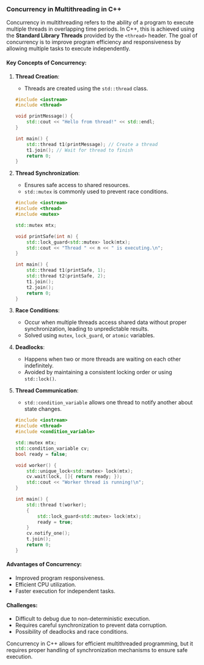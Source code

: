 ### Concurrency in Multithreading in C++

Concurrency in multithreading refers to the ability of a program to execute multiple threads in overlapping time periods. In C++, this is achieved using the **Standard Library Threads** provided by the `<thread>` header. The goal of concurrency is to improve program efficiency and responsiveness by allowing multiple tasks to execute independently.

#### Key Concepts of Concurrency:
1. **Thread Creation**:
   - Threads are created using the `std::thread` class.
   ```cpp
   #include <iostream>
   #include <thread>
   
   void printMessage() {
       std::cout << "Hello from thread!" << std::endl;
   }
   
   int main() {
       std::thread t1(printMessage); // Create a thread
       t1.join(); // Wait for thread to finish
       return 0;
   }
   ```

2. **Thread Synchronization**:
   - Ensures safe access to shared resources.
   - `std::mutex` is commonly used to prevent race conditions.
   ```cpp
   #include <iostream>
   #include <thread>
   #include <mutex>
   
   std::mutex mtx;
   
   void printSafe(int n) {
       std::lock_guard<std::mutex> lock(mtx);
       std::cout << "Thread " << n << " is executing.\n";
   }
   
   int main() {
       std::thread t1(printSafe, 1);
       std::thread t2(printSafe, 2);
       t1.join();
       t2.join();
       return 0;
   }
   ```

3. **Race Conditions**:
   - Occur when multiple threads access shared data without proper synchronization, leading to unpredictable results.
   - Solved using `mutex`, `lock_guard`, or `atomic` variables.

4. **Deadlocks**:
   - Happens when two or more threads are waiting on each other indefinitely.
   - Avoided by maintaining a consistent locking order or using `std::lock()`.

5. **Thread Communication**:
   - `std::condition_variable` allows one thread to notify another about state changes.
   ```cpp
   #include <iostream>
   #include <thread>
   #include <condition_variable>
   
   std::mutex mtx;
   std::condition_variable cv;
   bool ready = false;
   
   void worker() {
       std::unique_lock<std::mutex> lock(mtx);
       cv.wait(lock, []{ return ready; });
       std::cout << "Worker thread is running!\n";
   }
   
   int main() {
       std::thread t(worker);
       {
           std::lock_guard<std::mutex> lock(mtx);
           ready = true;
       }
       cv.notify_one();
       t.join();
       return 0;
   }
   ```

#### Advantages of Concurrency:
- Improved program responsiveness.
- Efficient CPU utilization.
- Faster execution for independent tasks.

#### Challenges:
- Difficult to debug due to non-deterministic execution.
- Requires careful synchronization to prevent data corruption.
- Possibility of deadlocks and race conditions.

Concurrency in C++ allows for efficient multithreaded programming, but it requires proper handling of synchronization mechanisms to ensure safe execution.
